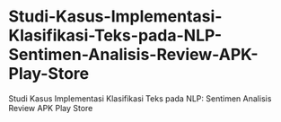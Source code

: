 # Studi-Kasus-Implementasi-Klasifikasi-Teks-pada-NLP-Sentimen-Analisis-Review-APK-Play-Store
Studi Kasus Implementasi Klasifikasi Teks pada NLP: Sentimen Analisis Review APK Play Store
